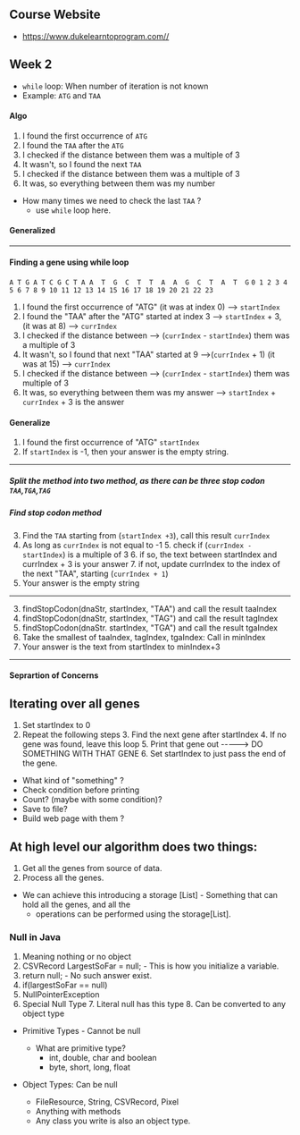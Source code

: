 ## Course Website 
 - https://www.dukelearntoprogram.com//


## Week 2

- `while` loop: When number of iteration is not known
- Example: `ATG` and `TAA`

#### Algo
1. I found the first occurrence of `ATG`
2. I found the `TAA` after the `ATG`
3. I checked if the distance between them was a multiple of 3
4. It wasn't, so I found the next `TAA`
5. I checked if the distance between them was a multiple of 3
6. It was, so everything between them was my number

- How many times we need to check the last `TAA` ?
  - use `while` loop here.

#### Generalized

---
#### Finding a gene using while loop 

`A T G A T C G C T A A  T  G  C  T  T  A  A  G  C  T  A  T  G`
`0 1 2 3 4 5 6 7 8 9 10 11 12 13 14 15 16 17 18 19 20 21 22 23 `

1. I found the first occurrence of "ATG" (it was at index 0) --> `startIndex`
2. I found the "TAA" after the "ATG" started at index 3 --> `startIndex` + 3, (it was at 8) --> `currIndex` 
3. I checked if the distance between --> (`currIndex` - `startIndex`) them was a multiple of 3
4. It wasn't, so I found that next "TAA" started at 9 -->(`currIndex` + 1) (it was at 15) --> `currIndex`
5. I checked if the distance between --> (`currIndex` - `startIndex`) them was multiple of 3
6. It was, so everything between them was my answer --> `startIndex` + `currIndex` + 3 is the answer

#### Generalize

1. I found the first occurrence of "ATG"  `startIndex`
2. If `startIndex` is -1, then your answer is the empty string.  
---
##### Split the method into two method, as there can be three stop codon `TAA`,`TGA`,`TAG` 
##### Find stop codon method
3. Find the `TAA` starting from (`startIndex +3`), call this result `currIndex`
4. As long as `currIndex` is not equal to -1
   5. check if (`currIndex - startIndex`) is a multiple of 3
      6. if so, the text between startIndex and currIndex + 3 is your answer
      7. if not, update currIndex to the index of the next "TAA", starting (`currIndex + 1`)
8. Your answer is the empty string 
---
3. findStopCodon(dnaStr, startIndex, "TAA") and call the result taaIndex
4. findStopCodon(dnaStr, startIndex, "TAG") and call the result tagIndex
5. findStopCodon(dnaStr. startIndex, "TGA") and call the result tgaIndex
6. Take the smallest of taaIndex, tagIndex, tgaIndex: Call in minIndex
7. Your answer is the text from startIndex to minIndex+3

---

#### Seprartion of Concerns

## Iterating over all genes 
1. Set startIndex to 0 
2. Repeat the following steps
   3. Find the next gene after startIndex 
   4. If no gene was found, leave this loop 
   5. Print that gene out -----> DO SOMETHING WITH THAT GENE
   6. Set startIndex to just pass the end of the gene.
   
- What kind of "something" ?
- Check condition before printing
- Count? (maybe with some condition)?
- Save to file?
- Build web page with them ?

## At high level our algorithm does two things:

1. Get all the genes from source of data.
2. Process all the genes.

- We can achieve this introducing a  storage [List] - Something that can hold all the genes, and all the 
  - operations can be performed using the storage[List]. 

### Null in Java

1. Meaning nothing or no object 
2. CSVRecord LargestSoFar = null; - This is how you initialize a variable.
3. return null; - No such answer exist. 
4. if(largestSoFar == null)
5. NullPointerException 
6. Special Null Type
   7. Literal null has this type 
   8. Can be converted to any object type
- Primitive Types - Cannot be null 
  - What are primitive type?
    - int, double, char and boolean
    - byte, short, long, float

- Object Types: Can be null 
  - FileResource, String, CSVRecord, Pixel
  - Anything with methods
  - Any class you write is also an object type. 